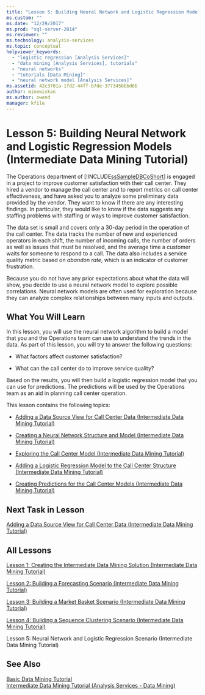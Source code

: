 ```yaml
---
title: "Lesson 5: Building Neural Network and Logistic Regression Models (Intermediate Data Mining Tutorial) | Microsoft Docs"
ms.custom: ""
ms.date: "12/29/2017"
ms.prod: "sql-server-2014"
ms.reviewer: ""
ms.technology: analysis-services
ms.topic: conceptual
helpviewer_keywords: 
  - "logistic regression [Analysis Services]"
  - "data mining [Analysis Services], tutorials"
  - "neural networks"
  - "tutorials [Data Mining]"
  - "neural network model [Analysis Services]"
ms.assetid: 42c3701a-1fd2-44ff-b7de-377345bbbd6b
author: minewiskan
ms.author: owend
manager: kfile
---
```

# Lesson 5: Building Neural Network and Logistic Regression Models (Intermediate Data Mining Tutorial)
  
  
 The Operations department of [!INCLUDE[ssSampleDBCoShort](../includes/sssampledbcoshort-md.md)] is engaged in a project to improve customer satisfaction with their call center. They hired a vendor to manage the call center and to report metrics on call center effectiveness, and have asked you to analyze some preliminary data provided by the vendor. They want to know if there are any interesting findings. In particular, they would like to know if the data suggests any staffing problems with staffing or ways to improve customer satisfaction.  
  
 The data set is small and covers only a 30-day period in the operation of the call center. The data tracks the number of new and experienced operators in each shift, the number of incoming calls, the number of orders as well as issues that must be resolved, and the average time a customer waits for someone to respond to a call. The data also includes a service quality metric based on *abandon rate*, which is an indicator of customer frustration.  
  
 Because you do not have any prior expectations about what the data will show, you decide to use a neural network model to explore possible correlations. Neural network models are often used for exploration because they can analyze complex relationships between many inputs and outputs.  
  
## What You Will Learn  
 In this lesson, you will use the neural network algorithm to build a model that you and the Operations team can use to understand the trends in the data. As part of this lesson, you will try to answer the following questions:  
  
-   What factors affect customer satisfaction?  
  
-   What can the call center do to improve service quality?  
  
 Based on the results, you will then build a logistic regression model that you can use for predictions. The predictions will be used by the Operations team as an aid in planning call center operation.  
  
 This lesson contains the following topics:  
  
-   [Adding a Data Source View for Call Center Data &#40;Intermediate Data Mining Tutorial&#41;](../../2014/tutorials/add-data-source-view-call-center-data-intermediate-data-mining.md)  
  
-   [Creating a Neural Network Structure and Model &#40;Intermediate Data Mining Tutorial&#41;](../../2014/tutorials/creating-a-neural-network-structure-and-model-intermediate-data-mining-tutorial.md)  
  
-   [Exploring the Call Center Model &#40;Intermediate Data Mining Tutorial&#41;](../../2014/tutorials/exploring-the-call-center-model-intermediate-data-mining-tutorial.md)  
  
-   [Adding a Logistic Regression Model to the Call Center Structure &#40;Intermediate Data Mining Tutorial&#41;](../../2014/tutorials/add-logistic-regression-model-to-call-center-intermediate-data-mining.md)  
  
-   [Creating Predictions for the Call Center Models &#40;Intermediate Data Mining Tutorial&#41;](../../2014/tutorials/create-predictions-call-center-models-intermediate-data-mining-tutorial.md)  
  
## Next Task in Lesson  
 [Adding a Data Source View for Call Center Data &#40;Intermediate Data Mining Tutorial&#41;](../../2014/tutorials/add-data-source-view-call-center-data-intermediate-data-mining.md)  
  
## All Lessons  
 [Lesson 1: Creating the Intermediate Data Mining Solution &#40;Intermediate Data Mining Tutorial&#41;](../../2014/tutorials/lesson-1-create-solution-intermediate-data-mining-tutorial.md)  
  
 [Lesson 2: Building a Forecasting Scenario &#40;Intermediate Data Mining Tutorial&#41;](../../2014/tutorials/lesson-2-building-a-forecasting-scenario-intermediate-data-mining-tutorial.md)  
  
 [Lesson 3: Building a Market Basket Scenario &#40;Intermediate Data Mining Tutorial&#41;](../../2014/tutorials/lesson-3-building-a-market-basket-scenario-intermediate-data-mining-tutorial.md)  
  
 [Lesson 4: Building a Sequence Clustering Scenario &#40;Intermediate Data Mining Tutorial&#41;](../../2014/tutorials/lesson-4-build-sequence-clustering-scenario-intermediate-data-mining.md)  
  
 Lesson 5: Neural Network and Logistic Regression Scenario (Intermediate Data Mining Tutorial)  
  
## See Also  
 [Basic Data Mining Tutorial](../../2014/tutorials/basic-data-mining-tutorial.md)   
 [Intermediate Data Mining Tutorial &#40;Analysis Services - Data Mining&#41;](../../2014/tutorials/intermediate-data-mining-tutorial-analysis-services-data-mining.md)  
  
  
